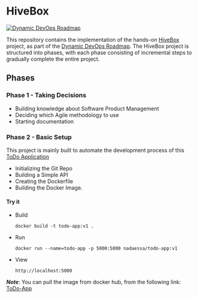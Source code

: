 # HiveBox
[![Dynamic DevOps Roadmap](https://devopshive.net/badges/dynamic-devops-roadmap.svg)](https://github.com/DevOpsHiveHQ/dynamic-devops-roadmap)

This repository contains the implementation of the hands-on [HiveBox](https://devopsroadmap.io/projects/hivebox/) project, as part of the [Dynamic DevOps Roadmap](https://devopsroadmap.io/). The HiveBox project is structured into phases, with each phase consisting of incremental steps to gradually complete the entire project.

## Phases
### Phase 1 - Taking Decisions
- Building knowledge about Software Product Management
- Deciding which Agile methodology to use
- Starting documentation
### Phase 2 - Basic Setup
This project is mainly built to automate the development process of this [ToDo Application](https://github.com/nada-086/ToDo-App.git)
- Initializing the Git Repo
- Building a Simple API
- Creating the Dockerfile
- Building the Docker Image.
#### Try it
- Build
    ```
    docker build -t todo-app:v1 .
    ```
- Run
    ```
    docker run --name=todo-app -p 5000:5000 nadaessa/todo-app:v1
    ```
- View
    ```
    http://localhost:5000
    ```
***Note***: You can pull the image from docker hub, from the following link: [ToDo-App](https://hub.docker.com/r/nadaessa/todo-app)